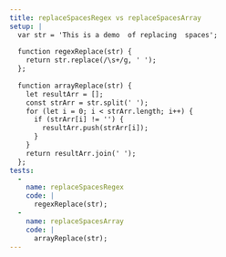 ```yaml
---
title: replaceSpacesRegex vs replaceSpacesArray
setup: |
  var str = 'This is a demo  of replacing  spaces';
  
  function regexReplace(str) {
    return str.replace(/\s+/g, ' ');
  };
  
  function arrayReplace(str) {
    let resultArr = [];
    const strArr = str.split(' ');
    for (let i = 0; i < strArr.length; i++) {
      if (strArr[i] != '') {
        resultArr.push(strArr[i]);
      }
    }
    return resultArr.join(' ');
  };
tests:
  -
    name: replaceSpacesRegex
    code: |
      regexReplace(str);
  -
    name: replaceSpacesArray
    code: |
      arrayReplace(str);
---
```


